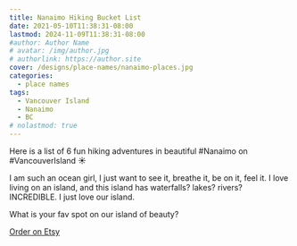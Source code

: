 ```yaml
---
title: Nanaimo Hiking Bucket List
date: 2021-05-10T11:38:31-08:00
lastmod: 2024-11-09T11:38:31-08:00
#author: Author Name
# avatar: /img/author.jpg
# authorlink: https://author.site
cover: /designs/place-names/nanaimo-places.jpg
categories:
  - place names
tags:
  - Vancouver Island
  - Nanaimo
  - BC
# nolastmod: true
---
```



Here is a list of 6 fun hiking adventures in beautiful #Nanaimo on #VancouverIsland ☀️

I am such an ocean girl, I just want to see it, breathe it, be on it, feel it. I love living on an island, and this island has waterfalls? lakes? rivers? INCREDIBLE. I just love our island.

What is your fav spot on our island of beauty?

<!--more-->
[Order on Etsy](https://www.etsy.com/ca/listing/1002907304/nanaimo-places-muscle-tank)
